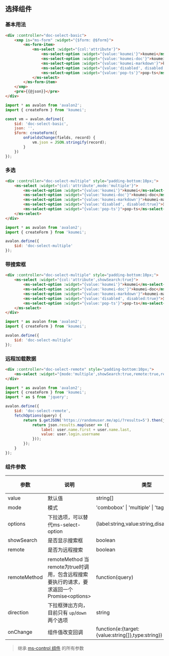 ## 选择组件

### 基本用法

``` html
<div :controller="doc-select-basic">
    <xmp is="ms-form" :widget="{$form: @$form}">
        <ms-form-item>
            <ms-select :widget="{col:'attribute'}">
                <ms-select-option :widget="{value:'koumei'}">koumei</ms-select-option>
                <ms-select-option :widget="{value:'koumei-doc'}">koumei-doc</ms-select-option>
                <ms-select-option :widget="{value:'koumei-markdown'}">koumei-markdown</ms-select-option>
                <ms-select-option :widget="{value:'disabled', disabled:true}">禁用</ms-select-option>
                <ms-select-option :widget="{value:'pop-ts'}">pop-ts</ms-select-option>
            </ms-select>
        </ms-form-item>
    </xmp>
    <pre>{{@json}}</pre>
</div>
```

``` js
import * as avalon from 'avalon2';
import { createForm } from 'koumei';

const vm = avalon.define({
    $id: 'doc-select-basic',
    json: '',
    $form: createForm({
        onFieldsChange(fields, record) {
            vm.json = JSON.stringify(record);
        }
    })
});
```

### 多选

``` html
<div :controller="doc-select-multiple" style="padding-bottom:10px;">
    <ms-select :widget="{col:'attribute',mode:'multiple'}">
        <ms-select-option :widget="{value:'koumei'}">koumei</ms-select-option>
        <ms-select-option :widget="{value:'koumei-doc'}">koumei-doc</ms-select-option>
        <ms-select-option :widget="{value:'koumei-markdown'}">koumei-markdown</ms-select-option>
        <ms-select-option :widget="{value:'disabled', disabled:true}">禁用</ms-select-option>
        <ms-select-option :widget="{value:'pop-ts'}">pop-ts</ms-select-option>
    </ms-select>
</div>
```

``` js
import * as avalon from 'avalon2';
import { createForm } from 'koumei';

avalon.define({
    $id: 'doc-select-multiple'
});
```

### 带搜索框

``` html
<div :controller="doc-select-multiple" style="padding-bottom:10px;">
    <ms-select :widget="{col:'attribute',showSearch:true}">
        <ms-select-option :widget="{value:'koumei'}">koumei</ms-select-option>
        <ms-select-option :widget="{value:'koumei-doc'}">koumei-doc</ms-select-option>
        <ms-select-option :widget="{value:'koumei-markdown'}">koumei-markdown</ms-select-option>
        <ms-select-option :widget="{value:'disabled', disabled:true}">禁用</ms-select-option>
        <ms-select-option :widget="{value:'pop-ts'}">pop-ts</ms-select-option>
    </ms-select>
</div>
```

``` js
import * as avalon from 'avalon2';
import { createForm } from 'koumei';

avalon.define({
    $id: 'doc-select-multiple'
});
```

### 远程加载数据

``` html
<div :controller="doc-select-remote" style="padding-bottom:10px;">
    <ms-select :widget="{mode:'multiple',showSearch:true,remote:true,remoteMethod:@fetchOptions}"></ms-select>
</div>
```

``` js
import * as avalon from 'avalon2';
import { createForm } from 'koumei';
import * as $ from 'jquery';

avalon.define({
    $id: 'doc-select-remote',
    fetchOptions(query) {
        return $.getJSON('https://randomuser.me/api/?results=5').then(json => {
            return json.results.map(user => ({
                label: user.name.first + user.name.last,
                value: user.login.username
            }));
        });
    }
});
```

### 组件参数

| 参数 | 说明 | 类型 | 默认值 |
|-----|-----|-----|-----|
| value | 默认值 | string\[\] | \[\] |
| mode | 模式 | 'combobox' \| 'multiple' \| 'tags' | '' |
| options | 下拉选项，可以替代ms-select-option | {label:string,value:string,disabled:boolean} | \[\] |
| showSearch | 是否显示搜索框 | boolean | false |
| remote | 是否为远程搜索 | boolean | false |
| remoteMethod | remoteMethod 当remote为true时调用，包含远程搜索要执行的请求，要求返回一个Promise&#x3C;options&#x3E; | function(query) | noop |
| direction | 下拉框弹出方向，目前只有 `up`/`down` 两个选项 | string | `down` |
| onChange | 组件值改变回调 | function(e:{target:{value:string\[\]},type:string}) | noop |

> 继承 [ms-control 组件](#!/form-control) 的所有参数